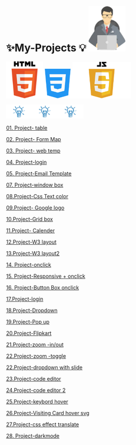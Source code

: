 # ✨My-Projects 💡 <img src="proj1-removebg-preview.png"  width="100px">

<img src="html-tutorial.png" width ="100px"><img src="mycss.png" width ="80px"><img src="JavaScript-Logo.png" width="159px" >


<img src="light-removebg-preview.png" width ="70px"><img src="light-removebg-preview.png" width ="70px"><img src="light-removebg-preview.png" width ="70px">


<a href="https://manishdeveloper333.github.io/table basic 2.html">01. Project- table</a>


<a href="https://manishdeveloper333.github.io/form google map.html">02. Project- Form Map</a>


<a href="https://manishdeveloper333.github.io/Projects/web page 1.html">03. Project- web temp</a>


<a href="https://manishdeveloper333.github.io/Projects/web page -login page.html">04. Project-login</a>


<a href="https://manishdeveloper333.github.io/template demo 4.html"> 05. Project-Email Template</a>


<a href="https://manishdeveloper333.github.io/Projects/window slide box.html">07. Project-window box</a>


<a href="https://manishdeveloper333.github.io/css text color 05.html"> 08.Project-Css Text color</a>


<a href="https://manishdeveloper333.github.io/GOOGLE logo demo.html"> 09.Project- Google logo</a>


<a href="https://manishdeveloper333.github.io/kolgrid.html"> 10.Project-Grid box </a>


<a href="https://manishdeveloper333.github.io/calender-grid.html"> 11.Project- Calender </a>


<a href="https://manishdeveloper333.github.io/Projects/navbar.html">12.Project-W3 layout</a>


<a href="https://manishdeveloper333.github.io/Projects/food-web.html">13.Project-W3 layout2</a>


<a href="https://manishdeveloper333.github.io/javascript project-5.html"> 14. Project-onclick</a>


<a href="https://manishdeveloper333.github.io/javascript project-4 responsive.html"> 15. Project-Responsive + onclick</a>

<a href="https://manishdeveloper333.github.io/javascript poject 7-box position.html"> 16. Project-Button Box onclick</a>

<a href="https://manishdeveloper333.github.io/Projects/javascript project- Login.html">17.Project-login</a>

<a href="https://manishdeveloper333.github.io/Projects/javascript project-dropdown.html">18.Project-Dropdown</a>

<a href="https://manishdeveloper333.github.io/Projects/javascript project-pop up closed.html">19.Project-Pop up </a>

<a href="https://manishdeveloper333.github.io/Projects/flipkart.html">20.Project-Flipkart</a>

<a href="https://manishdeveloper333.github.io/Projects/zoom in-out">21.Project-zoom -in/out</a>

<a href="https://manishdeveloper333.github.io/Projects/animart4e toggle">22.Project-zoom -toggle</a>


<a href="https://manishdeveloper333.github.io/Projects/slide drop down">22.Project-dropdown with slide</a>

<a href="https://manishdeveloper333.github.io/code editor.html">23.Project-code editor </a>


<a href="https://manishdeveloper333.github.io/my code editor.html">24.Project-code editor 2 </a>

<a href="https://manishdeveloper333.github.io/Projects/ms keyword.html">25.Project-keybord hover</a>

<a href="https://manishdeveloper333.github.io/Projects/cardvisiting .html">26.Project-Visiting Card hover svg</a>


<a href="https://manishdeveloper333.github.io/Projects/Untitled-1">27.Project-css effect translate </a>

<a href="https://manishdeveloper333.github.io/darkmode.html"> 28. Project-darkmode</a>



